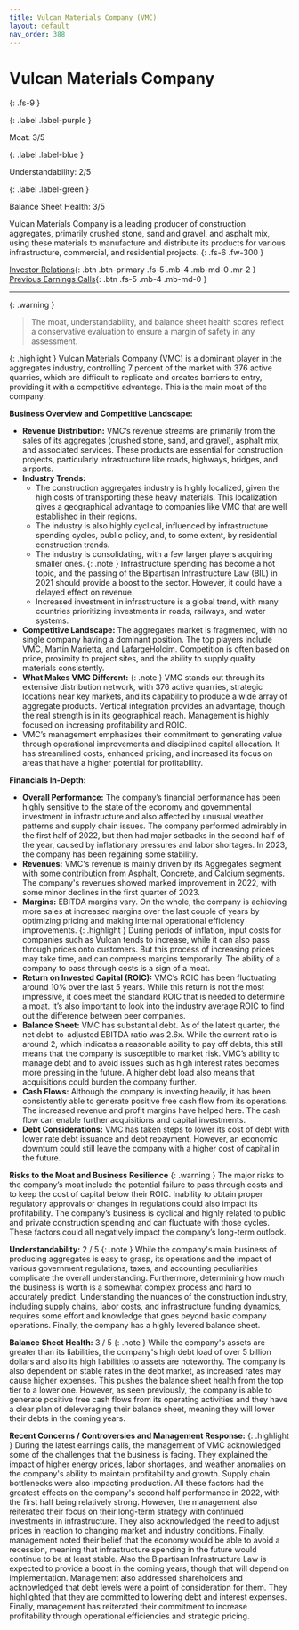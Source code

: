 ```yaml
---
title: Vulcan Materials Company (VMC)
layout: default
nav_order: 388
---
```


# Vulcan Materials Company
{: .fs-9 }

{: .label .label-purple }

Moat: 3/5

{: .label .label-blue }

Understandability: 2/5

{: .label .label-green }

Balance Sheet Health: 3/5

Vulcan Materials Company is a leading producer of construction aggregates, primarily crushed stone, sand and gravel, and asphalt mix, using these materials to manufacture and distribute its products for various infrastructure, commercial, and residential projects.
{: .fs-6 .fw-300 }

[Investor Relations](https://www.google.com/search?q=VMC+investor+relations){: .btn .btn-primary .fs-5 .mb-4 .mb-md-0 .mr-2 }
[Previous Earnings Calls](https://discountingcashflows.com/company/VMC/transcripts/){: .btn .fs-5 .mb-4 .mb-md-0 }

---

{: .warning }
>The moat, understandability, and balance sheet health scores reflect a conservative evaluation to ensure a margin of safety in any assessment.



{: .highlight }
Vulcan Materials Company (VMC) is a dominant player in the aggregates industry, controlling 7 percent of the market with 376 active quarries, which are difficult to replicate and creates barriers to entry, providing it with a competitive advantage. This is the main moat of the company.

**Business Overview and Competitive Landscape:**

*   **Revenue Distribution:** VMC’s revenue streams are primarily from the sales of its aggregates (crushed stone, sand, and gravel), asphalt mix, and associated services. These products are essential for construction projects, particularly infrastructure like roads, highways, bridges, and airports.
*   **Industry Trends:**
    *   The construction aggregates industry is highly localized, given the high costs of transporting these heavy materials. This localization gives a geographical advantage to companies like VMC that are well established in their regions. 
    *   The industry is also highly cyclical, influenced by infrastructure spending cycles, public policy, and, to some extent, by residential construction trends.
    *   The industry is consolidating, with a few larger players acquiring smaller ones.
{: .note }
Infrastructure spending has become a hot topic, and the passing of the Bipartisan Infrastructure Law (BIL) in 2021 should provide a boost to the sector. However, it could have a delayed effect on revenue.
    *   Increased investment in infrastructure is a global trend, with many countries prioritizing investments in roads, railways, and water systems. 
*   **Competitive Landscape:** The aggregates market is fragmented, with no single company having a dominant position. The top players include VMC, Martin Marietta, and LafargeHolcim. Competition is often based on price, proximity to project sites, and the ability to supply quality materials consistently.
*   **What Makes VMC Different:**
{: .note }
VMC stands out through its extensive distribution network, with 376 active quarries, strategic locations near key markets, and its capability to produce a wide array of aggregate products. Vertical integration provides an advantage, though the real strength is in its geographical reach. Management is highly focused on increasing profitability and ROIC.
   * VMC’s management emphasizes their commitment to generating value through operational improvements and disciplined capital allocation. It has streamlined costs, enhanced pricing, and increased its focus on areas that have a higher potential for profitability.

**Financials In-Depth:**

* **Overall Performance:** The company’s financial performance has been highly sensitive to the state of the economy and governmental investment in infrastructure and also affected by unusual weather patterns and supply chain issues. The company performed admirably in the first half of 2022, but then had major setbacks in the second half of the year, caused by inflationary pressures and labor shortages. In 2023, the company has been regaining some stability.
*  **Revenues:** VMC's revenue is mainly driven by its Aggregates segment with some contribution from Asphalt, Concrete, and Calcium segments. The company's revenues showed marked improvement in 2022, with some minor declines in the first quarter of 2023.
*  **Margins:** EBITDA margins vary. On the whole, the company is achieving more sales at increased margins over the last couple of years by optimizing pricing and making internal operational efficiency improvements.
{: .highlight }
During periods of inflation, input costs for companies such as Vulcan tends to increase, while it can also pass through prices onto customers. But this process of increasing prices may take time, and can compress margins temporarily. The ability of a company to pass through costs is a sign of a moat.
*   **Return on Invested Capital (ROIC):** VMC’s ROIC has been fluctuating around 10% over the last 5 years. While this return is not the most impressive, it does meet the standard ROIC that is needed to determine a moat. It’s also important to look into the industry average ROIC to find out the difference between peer companies.
*   **Balance Sheet:**  VMC has substantial debt. As of the latest quarter, the net debt-to-adjusted EBITDA ratio was 2.6x. While the current ratio is around 2, which indicates a reasonable ability to pay off debts, this still means that the company is susceptible to market risk. VMC’s ability to manage debt and to avoid issues such as high interest rates becomes more pressing in the future. A higher debt load also means that acquisitions could burden the company further.
*  **Cash Flows:** Although the company is investing heavily, it has been consistently able to generate positive free cash flow from its operations. The increased revenue and profit margins have helped here. The cash flow can enable further acquisitions and capital investments.
*   **Debt Considerations:** VMC has taken steps to lower its cost of debt with lower rate debt issuance and debt repayment. However, an economic downturn could still leave the company with a higher cost of capital in the future.

**Risks to the Moat and Business Resilience**
{: .warning }
The major risks to the company’s moat include the potential failure to pass through costs and to keep the cost of capital below their ROIC. Inability to obtain proper regulatory approvals or changes in regulations could also impact its profitability. The company’s business is cyclical and highly related to public and private construction spending and can fluctuate with those cycles. These factors could all negatively impact the company’s long-term outlook.

**Understandability:** 2 / 5
{: .note }
While the company's main business of producing aggregates is easy to grasp, its operations and the impact of various government regulations, taxes, and accounting peculiarities complicate the overall understanding. Furthermore, determining how much the business is worth is a somewhat complex process and hard to accurately predict. Understanding the nuances of the construction industry, including supply chains, labor costs, and infrastructure funding dynamics, requires some effort and knowledge that goes beyond basic company operations. Finally, the company has a highly levered balance sheet.

**Balance Sheet Health:** 3 / 5
{: .note }
While the company's assets are greater than its liabilities, the company's high debt load of over 5 billion dollars and also its high liabilities to assets are noteworthy. The company is also dependent on stable rates in the debt market, as increased rates may cause higher expenses. This pushes the balance sheet health from the top tier to a lower one. However, as seen previously, the company is able to generate positive free cash flows from its operating activities and they have a clear plan of deleveraging their balance sheet, meaning they will lower their debts in the coming years.

**Recent Concerns / Controversies and Management Response:**
{: .highlight }
During the latest earnings calls, the management of VMC acknowledged some of the challenges that the business is facing. They explained the impact of higher energy prices, labor shortages, and weather anomalies on the company's ability to maintain profitability and growth. Supply chain bottlenecks were also impacting production. All these factors had the greatest effects on the company's second half performance in 2022, with the first half being relatively strong. However, the management also reiterated their focus on their long-term strategy with continued investments in infrastructure. They also acknowledged the need to adjust prices in reaction to changing market and industry conditions. Finally, management noted their belief that the economy would be able to avoid a recession, meaning that infrastructure spending in the future would continue to be at least stable. Also the Bipartisan Infrastructure Law is expected to provide a boost in the coming years, though that will depend on implementation. Management also addressed shareholders and acknowledged that debt levels were a point of consideration for them. They highlighted that they are committed to lowering debt and interest expenses. Finally, management has reiterated their commitment to increase profitability through operational efficiencies and strategic pricing.
